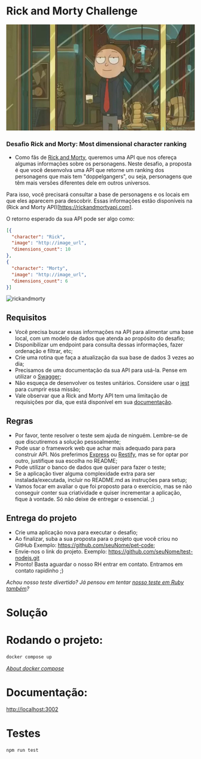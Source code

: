 # Rick and Morty Challenge

![it defies all logic](morty.jpg)

### Desafio Rick and Morty: Most dimensional character ranking

  - Como fãs de [Rick and Morty](http://www.adultswim.com/videos/rick-and-morty/),
  queremos uma API que nos ofereça algumas informações sobre os personagens.
  Neste desafio, a proposta é que você desenvolva uma API que retorne um
  ranking dos personagens que mais tem "doppelgangers", ou seja, personagens que
  têm mais versões diferentes dele em outros universos.

  Para isso, você precisará consultar a base de personagens e os locais em que
  eles aparecem para descobrir.
  Essas informações estão disponíveis na
  (Rick and Morty API)[https://rickandmortyapi.com].

  O retorno esperado da sua API pode ser algo como:
  ```json
  [{
    "character": "Rick",
    "image": "http://image_url",
    "dimensions_count": 10
  },
  {
    "character": "Morty",
    "image": "http://image_url",
    "dimensions_count": 6
  }]
  ```

  ![rickandmorty](https://user-images.githubusercontent.com/463350/64463152-80053a00-d0f2-11e9-8996-7a360ea343f4.gif)

## Requisitos

  * Você precisa buscar essas informações na API para alimentar uma base local,
    com um modelo de dados que atenda ao propósito do desafio;
  * Disponibilizar um endpoint para consulta dessas informações, fazer ordenação
  e filtrar, etc;
  * Crie uma rotina que faça a atualização da sua base de dados 3 vezes ao dia;
  * Precisamos de uma documentação da sua API para usá-la. Pense em utilizar
    o [Swagger](https://swagger.io/);
  * Não esqueça de desenvolver os testes unitários. Considere usar o
    [jest](https://jestjs.io/) para cumprir essa missão;
  * Vale observar que a Rick and Morty API tem uma limitação de requisições por
    dia, que está disponível em sua
   [documentação](https://rickandmortyapi.com/documentation).


## Regras
  * Por favor, tente resolver o teste sem ajuda de ninguém. Lembre-se de que
  discutiremos a solução pessoalmente;
  * Pode usar o framework web que achar mais adequado para para construir API. Nós
  preferimos [Express](https://expressjs.com/) ou [Restify](http://restify.com/),
  mas se for optar por outro, justifique sua escolha no README;
  * Pode utilizar o banco de dados que quiser para fazer o teste;
  * Se a aplicação tiver alguma complexidade extra para ser instalada/executada,
  incluir no README.md as instruções para setup;
  * Vamos focar em avaliar o que foi proposto para o exercício, mas se não conseguir
  conter sua criatividade e quiser incrementar a aplicação, fique à vontade.
  Só não deixe de entregar o essencial. ;)

## Entrega do projeto

- Crie uma aplicação nova para executar o desafio;
- Ao finalizar, suba a sua proposta para o projeto que você criou no GitHub
Exemplo: https://github.com/seuNome/pet-code;
- Envie-nos o link do projeto. Exemplo: https://github.com/seuNome/test-nodejs.git
- Pronto! Basta aguardar o nosso RH entrar em contato. Entramos em contato rapidinho ;)

*Achou nosso teste divertido? Já pensou em tentar [nosso teste em Ruby também](https://github.com/petlove/vagas/tree/master/backend-ruby)?*

# Solução

# Rodando o projeto:

```bash
docker compose up
```

[_About docker compose_](https://docs.docker.com/compose/)

# Documentação:
[http://localhost:3002](http://localhost:3002)


# Testes

```bash
npm run test
```
